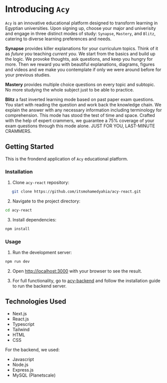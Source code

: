 # Introducing `Acy`

`Acy` is an innovative educational platform designed to transform learning in Egyptian universities. Upon signing up, choose your major and univerisity and engage in three distinct modes of study: `Synapse`, `Mastery`, and `Blitz`, catering to diverse learning preferences and needs.

**Synapse** provides killer explanations for your curriculum topics. Think of it as *future you* teaching *current you*. We start from the basics and build up the logic. We provoke thoughts, ask questions, and keep you hungry for more. Then we reward you with beautiful explanations, diagrams, figures and videos and we make you contemplate if only we were around before for your previous studies.

**Mastery** provides multiple choice questions on every topic and subtopic. No more studying the whole subject just to be able to practice.

**Blitz** a fast inverted learning mode based on past paper exam questions. You start with reading the question and work back the knowledge chain. We explain the answer with any necessary information including terminology for comprehension. This mode has stood the test of time and space. Crafted with the help of expert crammers, we guarantee a 75% coverage of your exam questions through this mode alone. JUST FOR YOU, LAST-MINUTE CRAMMERS.

## Getting Started

This is the frondend application of `Acy` educational platform.

### Installation

1. Clone `acy-react` repository:

```bash
   git clone https://github.com/itsmohamedyahia/acy-react.git
```
2. Navigate to the project directory:

```bash
cd acy-react
```
3. Install dependencies:

```bash
npm install
```

### Usage

1. Run the development server:

```bash
npm run dev
```

2. Open [http://localhost:3000](http://localhost:3000) with your browser to see the result.

3. For full functionality, go to [acy-backend](https://github.com/itsmohamedyahia/acy-backend) and follow the installation guide to run the backend server. 

## Technologies Used

- Next.js
- React.js
- Typescript
- Tailwind
- HTML
- CSS

For the backend, we used:

- Javascript
- Node.js
- Express.js
- MySQL (Planetscale)
